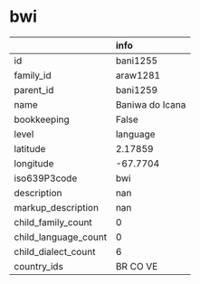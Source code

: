 # bwi
|                      | info            |
|:---------------------|:----------------|
| id                   | bani1255        |
| family_id            | araw1281        |
| parent_id            | bani1259        |
| name                 | Baniwa do Icana |
| bookkeeping          | False           |
| level                | language        |
| latitude             | 2.17859         |
| longitude            | -67.7704        |
| iso639P3code         | bwi             |
| description          | nan             |
| markup_description   | nan             |
| child_family_count   | 0               |
| child_language_count | 0               |
| child_dialect_count  | 6               |
| country_ids          | BR CO VE        |